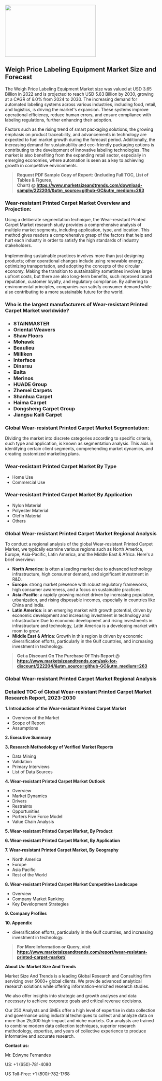 <p><img class="alignnone size-medium wp-image-20088" src="https://ffe5etoiles.com/wp-content/uploads/2024/12/MST1-300x171.png" alt="" width="300" height="171" /></p><h2>Weigh Price Labeling Equipment Market Size and Forecast</h2><p>The Weigh Price Labeling Equipment Market size was valued at USD 3.65 Billion in 2022 and is projected to reach USD 5.83 Billion by 2030, growing at a CAGR of 6.0% from 2024 to 2030. The increasing demand for automated labeling systems across various industries, including food, retail, and logistics, is driving the market's expansion. These systems improve operational efficiency, reduce human errors, and ensure compliance with labeling regulations, further enhancing their adoption.</p><p>Factors such as the rising trend of smart packaging solutions, the growing emphasis on product traceability, and advancements in technology are expected to fuel market growth during the forecast period. Additionally, the increasing demand for sustainability and eco-friendly packaging options is contributing to the development of innovative labeling technologies. The market is also benefiting from the expanding retail sector, especially in emerging economies, where automation is seen as a key to achieving growth in competitive environments.</p></p><blockquote id="" class=""><strong>Request PDF Sample Copy of Report: (Including Full TOC, List of Tables &amp; Figures, Chart)&nbsp;@&nbsp;<strong><a href="https://www.marketsizeandtrends.com/download-sample/222204/&utm_source=github-GC&utm_medium=263" target="_blank">https://www.marketsizeandtrends.com/download-sample/222204/&utm_source=github-GC&utm_medium=263</a></strong></strong></blockquote><h3 id="" class="">Wear-resistant Printed Carpet Market&nbsp;Overview and Projection:</h3><p id="" class="">Using a deliberate segmentation technique, the Wear-resistant Printed Carpet Market research study provides a comprehensive analysis of multiple market segments, including application, type, and location. This method gives readers a comprehensive grasp of the factors that help and hurt each industry in order to satisfy the high standards of industry stakeholders. <br /> <br />Implementing sustainable practices involves more than just designing products; other operational changes include using renewable energy, optimizing transportation, and adopting the concepts of the circular economy. Making the transition to sustainability sometimes involves large upfront costs, but there are also long-term benefits, such improved brand reputation, customer loyalty, and regulatory compliance. By adhering to environmental principles, companies can satisfy consumer demand while also contributing to a more sustainable future for the world.</p><h3 id="" class="">Who is the largest manufacturers of&nbsp;Wear-resistant Printed Carpet Market worldwide?</h3><h3 class=""><p><ul><li>STAINMASTER </li><li> Oriental Weavers </li><li> Shaw Floors </li><li> Mohawk </li><li> Beaulieu </li><li> Milliken </li><li> Interface </li><li> Dinarsu </li><li> Balta </li><li> Merinos </li><li> HUADE Group </li><li> Zhemei Carpets </li><li> Shanhua Carpet </li><li> Haima Carpet </li><li> Dongsheng Carpet Group </li><li> Jiangsu Kaili Carpet</li></ul></p></h3><h3 id="" class="">Global&nbsp;Wear-resistant Printed Carpet Market Segmentation:</h3><p id="" class="">Dividing the market into discrete categories according to specific criteria, such type and application, is known as segmentation analysis. This aids in identifying certain client segments, comprehending market dynamics, and creating customized marketing plans.</p><h3 id="" class="">Wear-resistant Printed Carpet Market&nbsp;By Type</h3><p><p><ul><li>Home Use</li><li> Commercial Use</p></li></ul></p></p><h3 id="" class="">Wear-resistant Printed Carpet Market&nbsp;By Application</h3><p class=""><p><ul><li>Nylon Material</li><li> Polyester Material</li><li> Olefin Material</li><li> Others</li></ul></p></p><h3 id="" class="">Global Wear-resistant Printed Carpet Market Regional Analysis</h3><p id="" class="">To conduct a regional analysis of the global Wear-resistant Printed Carpet Market, we typically examine various regions such as North America, Europe, Asia-Pacific, Latin America, and the Middle East &amp; Africa. Here's a brief overview:</p><ul><li><strong>North America</strong>: is often a leading market due to advanced technology infrastructure, high consumer demand, and significant investment in R&amp;D.</li><li><strong>Europe</strong>: strong market presence with robust regulatory frameworks, high consumer awareness, and a focus on sustainable practices.</li><li><strong>Asia-Pacific</strong>: a rapidly growing market driven by increasing population, urbanization, and rising disposable incomes, especially in countries like China and India.</li><li><strong>Latin America</strong>: is an emerging market with growth potential, driven by economic development and increasing investment in technology and infrastructure.Due to economic development and rising investments in infrastructure and technology, Latin America is a developing market with room to grow.</li><li><strong>Middle East &amp; Africa</strong>: Growth in this region is driven by economic diversification efforts, particularly in the Gulf countries, and increasing investment in technology.</li></ul><blockquote id="" class=""><strong>Get a Discount On The Purchase Of This Report @ <strong><a href="https://www.marketsizeandtrends.com/ask-for-discount/222204/&utm_source=github-GC&utm_medium=263" target="_blank">https://www.marketsizeandtrends.com/ask-for-discount/222204/&utm_source=github-GC&utm_medium=263</a></strong></strong></blockquote><h3 id="" class="">Global Wear-resistant Printed Carpet Market Regional Analysis</h3><h3 id="" class="">Detailed TOC of Global Wear-resistant Printed Carpet Market Research Report, 2023-2030</h3><p id="" class=""><strong>1. Introduction of the Wear-resistant Printed Carpet Market</strong></p><ul><li>Overview of the Market</li><li>Scope of Report</li><li>Assumptions</li></ul><p id="" class=""><strong>2. Executive Summary</strong></p><p id="" class=""><strong>3. Research Methodology of Verified Market Reports</strong></p><ul><li>Data Mining</li><li>Validation</li><li>Primary Interviews</li><li>List of Data Sources</li></ul><p id="" class=""><strong>4. Wear-resistant Printed Carpet Market Outlook</strong></p><ul><li>Overview</li><li>Market Dynamics</li><li>Drivers</li><li>Restraints</li><li>Opportunities</li><li>Porters Five Force Model</li><li>Value Chain Analysis</li></ul><p id="" class=""><strong>5. Wear-resistant Printed Carpet Market, By Product</strong></p><p id="" class=""><strong>6. Wear-resistant Printed Carpet Market, By Application</strong></p><p id="" class=""><strong>7. Wear-resistant Printed Carpet Market, By Geography</strong></p><ul><li>North America</li><li>Europe</li><li>Asia Pacific</li><li>Rest of the World</li></ul><p id="" class=""><strong>8. Wear-resistant Printed Carpet Market Competitive Landscape</strong></p><ul><li>Overview</li><li>Company Market Ranking</li><li>Key Development Strategies</li></ul><p id="" class=""><strong>9. Company Profiles</strong></p><p id="" class=""><strong>10. Appendix</strong></p><ul><li>diversification efforts, particularly in the Gulf countries, and increasing investment in technology.</li></ul><blockquote id="" class=""><strong>For More Information or Query, visit <strong><strong><a href="https://www.marketsizeandtrends.com/report/wear-resistant-printed-carpet-market/" target="_blank">https://www.marketsizeandtrends.com/report/wear-resistant-printed-carpet-market/</a></strong></strong></strong></blockquote><p id="" class=""><strong>About Us: Market Size And Trends</strong></p><p id="" class="">Market Size And Trends is a leading Global Research and Consulting firm servicing over 5000+ global clients. We provide advanced analytical research solutions while offering information-enriched research studies.</p><p id="" class="">We also offer insights into strategic and growth analyses and data necessary to achieve corporate goals and critical revenue decisions.</p><p id="" class="">Our 250 Analysts and SMEs offer a high level of expertise in data collection and governance using industrial techniques to collect and analyze data on more than 25,000 high-impact and niche markets. Our analysts are trained to combine modern data collection techniques, superior research methodology, expertise, and years of collective experience to produce informative and accurate research.</p><p id="" class=""><strong>Contact us:</strong></p><p id="" class="">Mr. Edwyne Fernandes</p><p id="" class="">US: +1 (650)-781-4080</p><p id="" class="">US Toll-Free: +1 (800)-782-1768</p>
